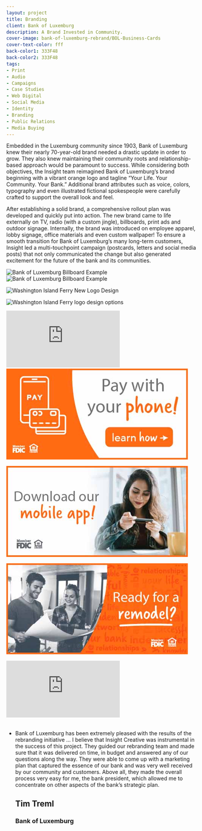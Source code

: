 ```yaml
---
layout: project
title: Branding
client: Bank of Luxemburg
description: A Brand Invested in Community.
cover-image: bank-of-luxemburg-rebrand/BOL-Business-Cards
cover-text-color: fff
back-color1: 333F48
back-color2: 333F48
tags:
- Print
- Audio
- Campaigns
- Case Studies
- Web Digital
- Social Media  
- Identity
- Branding
- Public Relations
- Media Buying
---
```


Embedded in the Luxemburg community since 1903, Bank of Luxemburg knew their nearly 70-year-old brand needed a drastic update in order to grow. They also knew maintaining their community roots and relationship-based approach would be paramount to success. While considering both objectives, the Insight team reimagined Bank of Luxemburg’s brand beginning with a vibrant orange logo and tagline “Your Life. Your Community. Your Bank.” Additional brand attributes such as voice, colors, typography and even illustrated fictional spokespeople were carefully crafted to support the overall look and feel.

After establishing a solid brand, a comprehensive rollout plan was developed and quickly put into action. The new brand came to life externally on TV, radio (with a custom jingle), billboards, print ads and outdoor signage. Internally, the brand was introduced on employee apparel, lobby signage, office materials and even custom wallpaper! To ensure a smooth transition for Bank of Luxemburg’s many long-term customers, Insight led a multi-touchpoint campaign (postcards, letters and social media posts) that not only communicated the change but also generated excitement for the future of the bank and its communities.

<div class="bolCaseStudy">
<div class="fill-back" data-aos="fade-up">
  <img data-aos="fade-up"
  alt="Bank of Luxemburg Billboard Example" src="/img/projects/bank-of-luxemburg-rebrand/BOL-billboard-1400.jpg"
  srcset="/img/projects/bank-of-luxemburg-rebrand/BOL-billboard-1400.jpg 2400w,
  /img/projects/bank-of-luxemburg-rebrand/BOL-billboard-1400.jpg 1800w,
  /img/projects/bank-of-luxemburg-rebrand/BOL-billboard-1200.jpg 1200w,
  /img/projects/bank-of-luxemburg-rebrand/BOL-billboard-900.jpg 900w,
  /img/projects/bank-of-luxemburg-rebrand/BOL-billboard-600.jpg 600w,
  /img/projects/washington-island-ferry/BOL-billboard-400.jpg 400w" />
</div>

<div class="spacer"></div>

<div class="fill-back" data-aos="fade-up">
  <img data-aos="fade-up"
  alt="Bank of Luxemburg Billboard Example" src="/img/projects/bank-of-luxemburg-rebrand/BOL-PrintAd-2400.jpg"
  srcset="/img/projects/bank-of-luxemburg-rebrand/BOL-PrintAd-2400.jpg 2400w,
  /img/projects/bank-of-luxemburg-rebrand/BOL-PrintAd-1800.jpg 1800w,
  /img/projects/bank-of-luxemburg-rebrand/BOL-PrintAd-1200.jpg 1200w,
  /img/projects/bank-of-luxemburg-rebrand/BOL-PrintAd-900.jpg 900w,
  /img/projects/bank-of-luxemburg-rebrand/BOL-PrintAd-600.jpg 600w,
  /img/projects/bank-of-luxemburg-rebrand/BOL-PrintAd-400.jpg 400w" />
</div>

<div class="images">

  <img class="one-third first fit" data-aos="fade-up"
  alt="Washington Island Ferry New Logo Design" src="/img/projects/bank-of-luxemburg-rebrand/BOL-PullupBanner-2400.jpg"
  srcset="/img/projects/bank-of-luxemburg-rebrand/BOL-PullupBanner-2400.jpg 2400w,
  /img/projects/bank-of-luxemburg-rebrand/BOL-PullupBanner-2400.jpg 1800w,
  /img/projects/bank-of-luxemburg-rebrand/BOL-PullupBanner-2400.jpg 1200w,
  /img/projects/bank-of-luxemburg-rebrand/BOL-PullupBanner-2400.jpg 900w,
  /img/projects/bank-of-luxemburg-rebrand/BOL-PullupBanner-2400.jpg 600w,
  /img/projects/bank-of-luxemburg-rebrand/BOL-PullupBanner-2400.jpg 400w" />

  <img class="two-thirds last fit" data-aos="fade-up"
  alt="Washington Island Ferry logo design options" src="/img/projects/bank-of-luxemburg-rebrand/postcard-mockup-1400.jpg"
  srcset="/img/projects/bank-of-luxemburg-rebrand/postcard-mockup-1400.jpg 2400w,
  /img/projects/bank-of-luxemburg-rebrand/postcard-mockup-1400.jpg 1800w,
  /img/projects/bank-of-luxemburg-rebrand/postcard-mockup-1200.jpg 1200w,
  /img/projects/bank-of-luxemburg-rebrand/postcard-mockup-900.jpg 900w,
  /img/projects/bank-of-luxemburg-rebrand/postcard-mockup-600.jpg 600w,
  /img/projects/bank-of-luxemburg-rebrand/postcard-mockup-400.jpg 400w" />
  </div>

  <iframe src="https://www.youtube.com/embed/5MD-eo77rKg" frameborder="0" allowfullscreen></iframe>

  <div class="images threeCol">
  <img class="one-third first fit" data-aos="fade-up"
  alt="Washington Island Ferry New Logo Design" src="/img/projects/bank-of-luxemburg-rebrand/BOL-MobileWallet-480.jpg" />

  <img class="one-third fit" data-aos="fade-up"
  alt="Washington Island Ferry New Logo Design" src="/img/projects/bank-of-luxemburg-rebrand/BOL-MobileApp-480.jpg" />

  <img class="one-third last fit" data-aos="fade-up"
  alt="Bank of Luxemburg " src="/img/projects/bank-of-luxemburg-rebrand/BOL-HELOC-480.jpg" />
  </div>

  <iframe src="https://www.youtube.com/embed/dseS9u1kzbE" frameborder="0" allowfullscreen></iframe>

</div>

<div class="spacer"></div>

<div class="testimonial" data-aos="fade-up">
  <h2 data-aos="fade-up" data-aos-anchor=".testimonial" data-aos-delay="600"><i class="fa fa-quote-left" aria-hidden="true"></i></h2>
  <div class="testimonials" data-aos="fade-up">
    <ul id="testimonials-ul">
      <li>
        <div class="quote" data-aos-anchor=".testimonial" data-aos="fade-up" data-aos-delay="800">
          <p>
            Bank of Luxemburg has been extremely pleased with the results of the rebranding initiative ... I believe that Insight Creative was instrumental in the success of this project. They guided our rebranding team and made sure that it was delivered on time, in budget and answered any of our questions along the way. They were able to come up with a marketing plan that captured the essence of our bank and was very well received by our community and customers. Above all, they made the overall process very easy for me, the bank president, which allowed me to concentrate on other aspects of the bank’s strategic plan.
          </p>
        </div>
        <h2 data-aos="fade-up" data-aos-anchor=".testimonial" data-aos-delay="1200">Tim Treml</h2>
        <h3 data-aos="fade-up" data-aos-anchor=".testimonial" data-aos-delay="1600">Bank of Luxemburg</h3>
      </li>
    </ul>
  </div>
</div>
